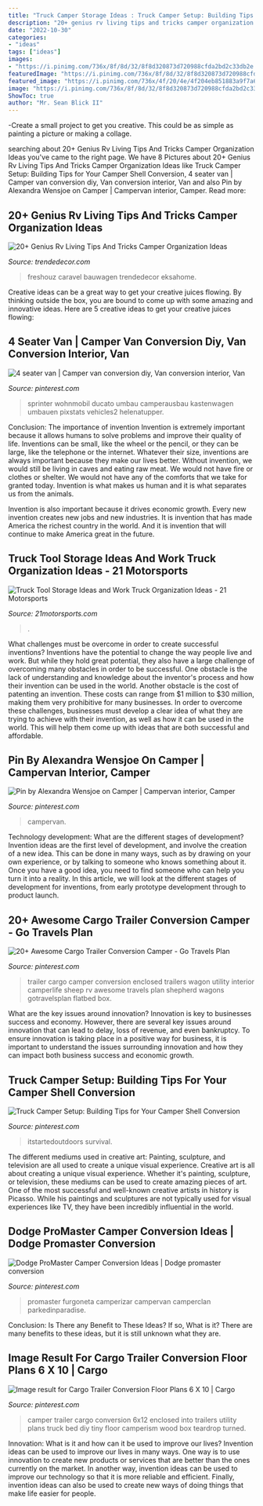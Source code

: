 ```yaml
---
title: "Truck Camper Storage Ideas : Truck Camper Setup: Building Tips For Your Camper Shell Conversion"
description: "20+ genius rv living tips and tricks camper organization ideas"
date: "2022-10-30"
categories:
- "ideas"
tags: ["ideas"]
images:
- "https://i.pinimg.com/736x/8f/8d/32/8f8d320873d720988cfda2bd2c33db2e.jpg"
featuredImage: "https://i.pinimg.com/736x/8f/8d/32/8f8d320873d720988cfda2bd2c33db2e.jpg"
featured_image: "https://i.pinimg.com/736x/4f/20/4e/4f204eb851883a9f7a66431264cb0c24.jpg"
image: "https://i.pinimg.com/736x/8f/8d/32/8f8d320873d720988cfda2bd2c33db2e.jpg"
ShowToc: true
author: "Mr. Sean Blick II"
---
```



-Create a small project to get you creative. This could be as simple as painting a picture or making a collage. 

	

		
searching about 20+ Genius Rv Living Tips And Tricks Camper Organization Ideas you've came to the right page. We have 8 Pictures about 20+ Genius Rv Living Tips And Tricks Camper Organization Ideas like Truck Camper Setup: Building Tips for Your Camper Shell Conversion, 4 seater van | Camper van conversion diy, Van conversion interior, Van and also Pin by Alexandra Wensjoe on Camper | Campervan interior, Camper. Read more:
		
    
## 20+ Genius Rv Living Tips And Tricks Camper Organization Ideas

<img loading=lazy src="https://i0.wp.com/trendedecor.com/wp-content/uploads/2019/02/Genius-Rv-Living-Tips-And-Tricks-Camper-Organization-Ideas23.jpg?fit=1024%2C1367&amp;ssl=1" onerror="this.onerror=null;this.src='https://tse1.mm.bing.net/th?id=OIP.OJvlLbcyy0LP5O2wWDQNtQHaJ4&amp;pid=15.1';" alt="20+ Genius Rv Living Tips And Tricks Camper Organization Ideas">

_Source: trendedecor.com_

>freshouz caravel bauwagen trendedecor eksahome. 

	

Creative ideas can be a great way to get your creative juices flowing. By thinking outside the box, you are bound to come up with some amazing and innovative ideas. Here are 5 creative ideas to get your creative juices flowing: 

    
## 4 Seater Van | Camper Van Conversion Diy, Van Conversion Interior, Van

<img loading=lazy src="https://i.pinimg.com/736x/5a/b2/87/5ab287e6a661a4118f19f6065b287831.jpg" onerror="this.onerror=null;this.src='https://tse2.mm.bing.net/th?id=OIP.NU-AaTyKXdDKzEq5uPHJbgHaLH&amp;pid=15.1';" alt="4 seater van | Camper van conversion diy, Van conversion interior, Van">

_Source: pinterest.com_

>sprinter wohnmobil ducato umbau camperausbau kastenwagen umbauen pixstats vehicles2 helenatupper. 

	

Conclusion: The importance of invention
Invention is extremely important because it allows humans to solve problems and improve their quality of life. Inventions can be small, like the wheel or the pencil, or they can be large, like the telephone or the internet. Whatever their size, inventions are always important because they make our lives better.
Without invention, we would still be living in caves and eating raw meat. We would not have fire or clothes or shelter. We would not have any of the comforts that we take for granted today. Invention is what makes us human and it is what separates us from the animals.

Invention is also important because it drives economic growth. Every new invention creates new jobs and new industries. It is invention that has made America the richest country in the world. And it is invention that will continue to make America great in the future.

    
## Truck Tool Storage Ideas And Work Truck Organization Ideas - 21 Motorsports

<img loading=lazy src="https://cdn11.bigcommerce.com/s-p90q79depi/product_images/uploaded_images/uws-toolbox-1000x563.jpg" onerror="this.onerror=null;this.src='https://tse1.mm.bing.net/th?id=OIP.E8wqCbMGIsZyuI-shNbB7wHaEK&amp;pid=15.1';" alt="Truck Tool Storage Ideas and Work Truck Organization Ideas - 21 Motorsports">

_Source: 21motorsports.com_

>. 

	

What challenges must be overcome in order to create successful inventions?
Inventions have the potential to change the way people live and work. But while they hold great potential, they also have a large challenge of overcoming many obstacles in order to be successful. One obstacle is the lack of understanding and knowledge about the inventor's process and how their invention can be used in the world. Another obstacle is the cost of patenting an invention. These costs can range from $1 million to $30 million, making them very prohibitive for many businesses. In order to overcome these challenges, businesses must develop a clear idea of what they are trying to achieve with their invention, as well as how it can be used in the world. This will help them come up with ideas that are both successful and affordable.

    
## Pin By Alexandra Wensjoe On Camper | Campervan Interior, Camper

<img loading=lazy src="https://i.pinimg.com/736x/4f/20/4e/4f204eb851883a9f7a66431264cb0c24.jpg" onerror="this.onerror=null;this.src='https://tse4.mm.bing.net/th?id=OIP.qD3c8eUwUZrLXMIx_4S4igHaNL&amp;pid=15.1';" alt="Pin by Alexandra Wensjoe on Camper | Campervan interior, Camper">

_Source: pinterest.com_

>campervan. 

	

Technology development: What are the different stages of development?
Invention ideas are the first level of development, and involve the creation of a new idea. This can be done in many ways, such as by drawing on your own experience, or by talking to someone who knows something about it. Once you have a good idea, you need to find someone who can help you turn it into a reality. In this article, we will look at the different stages of development for inventions, from early prototype development through to product launch.

    
## 20+ Awesome Cargo Trailer Conversion Camper - Go Travels Plan

<img loading=lazy src="https://i.pinimg.com/736x/8f/8d/32/8f8d320873d720988cfda2bd2c33db2e.jpg" onerror="this.onerror=null;this.src='https://tse1.mm.bing.net/th?id=OIP.5SyPoHTtlHMutXKdJ1BUOQHaJ3&amp;pid=15.1';" alt="20+ Awesome Cargo Trailer Conversion Camper - Go Travels Plan">

_Source: pinterest.com_

>trailer cargo camper conversion enclosed trailers wagon utility interior camperlife sheep rv awesome travels plan shepherd wagons gotravelsplan flatbed box. 

	

What are the key issues around innovation?
Innovation is key to businesses success and economy. However, there are several key issues around innovation that can lead to delay, loss of revenue, and even bankruptcy. To ensure innovation is taking place in a positive way for business, it is important to understand the issues surrounding innovation and how they can impact both business success and economic growth.

    
## Truck Camper Setup: Building Tips For Your Camper Shell Conversion

<img loading=lazy src="https://i.pinimg.com/736x/ac/15/12/ac15123ec4aec4aa86db5552ecee47b7.jpg" onerror="this.onerror=null;this.src='https://tse4.mm.bing.net/th?id=OIP.KLIluF6toguVR9exkAbswgHaE8&amp;pid=15.1';" alt="Truck Camper Setup: Building Tips for Your Camper Shell Conversion">

_Source: pinterest.com_

>itstartedoutdoors survival. 

	

The different mediums used in creative art: Painting, sculpture, and television are all used to create a unique visual experience.
Creative art is all about creating a unique visual experience. Whether it's painting, sculpture, or television, these mediums can be used to create amazing pieces of art. One of the most successful and well-known creative artists in history is Picasso. While his paintings and sculptures are not typically used for visual experiences like TV, they have been incredibly influential in the world.

    
## Dodge ProMaster Camper Conversion Ideas | Dodge Promaster Conversion

<img loading=lazy src="https://i.pinimg.com/736x/20/e7/bf/20e7bf264e1d9d657e8178448753a9b5.jpg" onerror="this.onerror=null;this.src='https://tse1.mm.bing.net/th?id=OIP.hyuGaVQWU9scIzVxW8ClPQHaJJ&amp;pid=15.1';" alt="Dodge ProMaster Camper Conversion Ideas | Dodge promaster conversion">

_Source: pinterest.com_

>promaster furgoneta camperizar campervan camperclan parkedinparadise. 

	

Conclusion: Is There any Benefit to These Ideas? If so, What is it?
There are many benefits to these ideas, but it is still unknown what they are.

    
## Image Result For Cargo Trailer Conversion Floor Plans 6 X 10 | Cargo

<img loading=lazy src="https://i.pinimg.com/736x/d4/56/a6/d456a6b84db7a47ba04254745f4ad59d.jpg" onerror="this.onerror=null;this.src='https://tse2.mm.bing.net/th?id=OIP.oocZRFRbg-HcCC9_TZ7WRgAAAA&amp;pid=15.1';" alt="Image result for Cargo Trailer Conversion Floor Plans 6 X 10 | Cargo">

_Source: pinterest.com_

>camper trailer cargo conversion 6x12 enclosed into trailers utility plans truck bed diy tiny floor camperism wood box teardrop turned. 

	

Innovation: What is it and how can it be used to improve our lives?
Invention ideas can be used to improve our lives in many ways. One way is to use innovation to create new products or services that are better than the ones currently on the market. In another way, invention ideas can be used to improve our technology so that it is more reliable and efficient. Finally, invention ideas can also be used to create new ways of doing things that make life easier for people.

